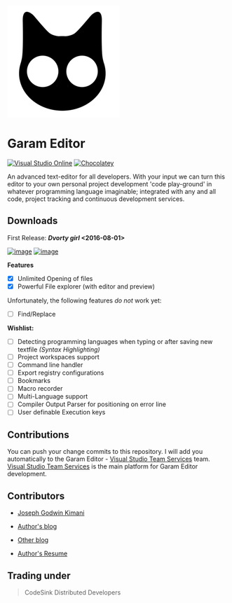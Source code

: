 [![image](https://raw.githubusercontent.com/Gochojr/blogsite/gh-pages/images/256x256.png)](http://gochojr.github.io/blogsite/Garam-Editor/)

# Garam Editor

[![Visual Studio Online](https://img.shields.io/vso/build/larsbrinkhoff/953a34b9-5966-4923-a48a-c41874cfb5f5/1.svg)](https://ci.appveyor.com/project/josephgodwin/garam-editor)
[![Chocolatey](https://img.shields.io/chocolatey/v/git.svg)](https://chocolatey.org/packages/Garam-Editor/1.0.0.3)

An advanced text-editor for all developers. With your input we can turn this editor to your own personal project development 'code play-ground' in whatever programming language imaginable; integrated with any and all code, project tracking and continuous development services.

## Downloads

First Release: **_Dvorty girl_ <2016-08-01>**



[![image](https://raw.githubusercontent.com/Gochojr/gochojr.github.io/master/assets/images/CodePlex.0.1.0.png)](https://garameditor.codeplex.com/) [![image](https://raw.githubusercontent.com/chocolatey/choco-wiki/master/images/chocolateyicon.png)](https://chocolatey.org/packages/Garam-Editor/1.0.0.3) 




**Features**

* [x] Unlimited Opening of files
* [x] Powerful File explorer (with editor and preview)

Unfortunately, the following features *do not* work yet:

* [ ] Find/Replace

**Wishlist:**

* [ ] Detecting programming languages when typing or after saving new textfile *(Syntax Highlighting)*
* [ ] Project workspaces support
* [ ] Command line handler 
* [ ] Export registry configurations
* [ ] Bookmarks
* [ ] Macro recorder
* [ ] Multi-Language support
* [ ] Compiler Output Parser for positioning on error line
* [ ] User definable Execution keys

## Contributions ##

You can push your change commits to this repository. I will add you automatically to the Garam Editor - [Visual Studio Team Services](https://www.visualstudio.com/en-us/products/visual-studio-team-services-vs.aspx) team.
[Visual Studio Team Services](https://www.visualstudio.com/en-us/products/visual-studio-team-services-vs.aspx) is the main platform for Garam Editor development.



## Contributors ##

* [Joseph Godwin Kimani](https://github.com/Gochojr)

 - [Author's blog](http://gochojr.github.io/blogsite)

 - [Other blog](https://gochojr.herokuapp.com)

 - [Author's Resume](http://gochojr.github.io)


## Trading under ##


> CodeSink Distributed Developers
